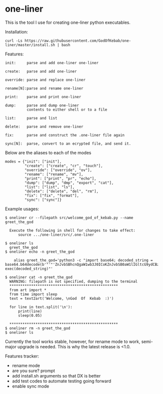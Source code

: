 # one-liner
This is the tool I use for creating one-liner python executables.

Installation:

```curl -Ls https://raw.githubusercontent.com/GodOfKebab/one-liner/master/install.sh | bash```

Features:

    init:     parse and add one-liner one-liner
    
    create:   parse and add one-liner
    
    override: parse and replace one-liner
    
    rename[N]:parse and rename one-liner
    
    print:    parse and print one-liner
    
    dump:     parse and dump one-liner 
              contents to either shell or to a file
    
    list:     parse and list
    
    delete:   parse and remove one-liner
    
    fix:      parse and construct the .one-liner file again
    
    sync[N]:  parse, convert to an ecrypted file, and send it.

Below are the aliases to each of the modes

    modes = {"init": ["init"],
             "create": ["create", "cr", "touch"],
             "override": ["override", "ov"],
             "rename": ["rename", "mv"],
             "print": ["print", "pr", "echo"],
             "dump": ["dump", "dmp", "export", "cat"],
             "list": ["list", "ls"],
             "delete": ["delete", "del", "rm"],
             "fix": ["fix", "format"],
             "sync": ["sync"]}

Example usages:
```
$ oneliner cr --filepath src/welcome_god_of_kebab.py --name greet_the_god
  
  Execute the following in shell for changes to take effect:
      source .../one-liner/src/.one-liner

$ oneliner ls
  greet_the_god
$ oneliner echo -n greet_the_god

    alias greet_the_god='python3 -c "import base64; decoded_string = base64.b64decode(b'"'"'ZnJvbSBhcnQgaW1wb3J0ICoKZnJvbSB0aW1lIGltcG9ydCBzbGVlcAp0ZXh0ID0gdGV4dDJhcnQoJ1dlbGNvbWUsIFxuR29kICBPZiAgS2ViYWIgIDopJykKCmZvciBsaW5lIGluIHRleHQuc3BsaXQoJ1xuJyk6CiAgICBwcmludChsaW5lKQogICAgc2xlZXAoMC4wNSkKCgoK'"'"').decode(); exec(decoded_string)"'

$ oneliner cat -n greet_the_god
  WARNING: filepath is not specified, dumping to the terminal
  **************************************************
  from art import *
  from time import sleep
  text = text2art('Welcome, \nGod  Of  Kebab  :)')

  for line in text.split('\n'):
      print(line)
      sleep(0.05)

  **************************************************
$ oneliner rm -n greet_the_god
$ oneliner ls
```

Currently the tool works stable, however, for rename mode to work, semi-major upgrade is needed. This is why the latest release is <1.0.

Features tracker:

* rename mode
* are you sure? prompt
* add install.sh arguments so that DX is better
* add test codes to automate testing going forward
* enable sync mode

